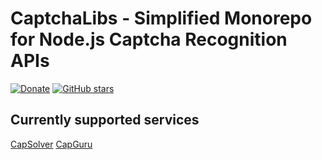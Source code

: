 
# CaptchaLibs - Simplified Monorepo for Node.js Captcha Recognition APIs

[![Donate](https://img.shields.io/badge/Donate-PayPal-blue.svg)](https://www.paypal.com/paypalme/maxshydev)
[![GitHub stars](https://img.shields.io/github/stars/blackravenx/captcha-libs.svg?style=social&label=Star)](https://github.com/blackravenx/captcha-libs)

## Currently supported services
[CapSolver](https://www.npmjs.com/package/@captcha-libs/capsolver)
[CapGuru](https://www.npmjs.com/package/@captcha-libs/capguru)